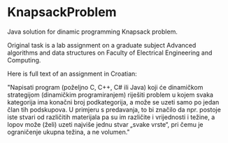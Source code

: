 # KnapsackProblem

Java solution for dinamic programming Knapsack problem.

Original task is a lab assignment on a graduate subject Advanced algorithms and data structures on Faculty of Electrical Engineering and Computing.

Here is full text of an assignment in Croatian:

  "Napisati program (poželjno C, C++, C# ili Java) koji će dinamičkom strategijom (dinamičkim
  programiranjem) riješiti problem u kojem svaka kategorija ima konačni broj podkategorija, a može se
  uzeti samo po jedan član tih podskupova. U primjeru s predavanja, to bi značilo da npr. postoje iste stvari
  od različitih materijala pa su im različite i vrijednosti i težine, a lopov može (želi) uzeti najviše jednu
  stvar „svake vrste“, pri čemu je ograničenje ukupna težina, a ne volumen."

